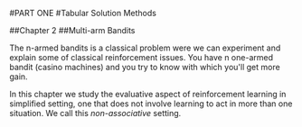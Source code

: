 #PART ONE
#Tabular Solution Methods

##Chapter 2
##Multi-arm Bandits

The n-armed bandits is a classical problem were we can experiment and explain some of classical reinforcement issues.
You have n one-armed bandit (casino machines) and you try to know with which you'll get more gain.

In this chapter we study the evaluative aspect of reinforcement learning in simplified setting, one that does not involve learning to act in more than one situation. We call this *non-associative* setting.
